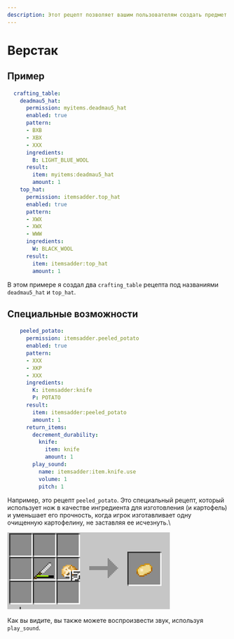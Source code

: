 ```yaml
---
description: Этот рецепт позволяет вашим пользователям создать предмет
---
```


# Верстак

## Пример

```yaml
  crafting_table:
    deadmau5_hat:
      permission: myitems.deadmau5_hat
      enabled: true
      pattern:
      - BXB
      - XBX
      - XXX
      ingredients:
        B: LIGHT_BLUE_WOOL
      result:
        item: myitems:deadmau5_hat
        amount: 1
    top_hat:
      permission: itemsadder.top_hat
      enabled: true
      pattern:
      - XWX
      - XWX
      - WWW
      ingredients:
        W: BLACK_WOOL
      result:
        item: itemsadder:top_hat
        amount: 1
```

В этом примере я создал два `crafting_table` рецепта под названиями `deadmau5_hat` и `top_hat`.

## Специальные возможности

```yaml
    peeled_potato:
      permission: itemsadder.peeled_potato
      enabled: true
      pattern:
      - XXX
      - XKP
      - XXX
      ingredients:
        K: itemsadder:knife
        P: POTATO
      result:
        item: itemsadder:peeled_potato
        amount: 1
      return_items:
        decrement_durability:
          knife:
            item: knife
            amount: 1
        play_sound:
          name: itemsadder:item.knife.use
          volume: 1
          pitch: 1
```

Например, это рецепт `peeled_potato`. Это специальный рецепт, который использует нож в качестве ингредиента для изготовления (и картофель) и уменьшает его прочность, когда игрок изготавливает одну очищенную картофелину, не заставляя ее исчезнуть.\

![](<../../../../.gitbook/assets/image (10).png>)

Как вы видите, вы также можете воспроизвести звук, используя `play_sound`.
